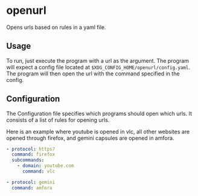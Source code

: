 # openurl
Opens urls based on rules in a yaml file.

## Usage
To run, just execute the program with a url as the argument. The program will
expect a config file located at `$XDG_CONFIG_HOME/openurl/config.yaml`. The
program will then open the url with the command specified in the config.

## Configuration
The Configuration file specifies which programs should open which urls. It
consists of a list of rules for opening urls.

Here is an example where youtube is opened in vlc, all other websites are
opened through firefox, and gemini capsules are opened in amfora.
```yaml
- protocol: https?
  command: firefox
  subcommands:
    - domain: youtube.com
      command: vlc

- protocol: gemini
  command: amfora
```
